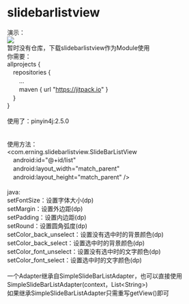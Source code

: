 # slidebarlistview
演示：<br/>
<image src="img/img.gif" /><br/>
暂时没有仓库，下载slidebarlistview作为Module使用<br/>
你需要：<br/>
allprojects {<br/>
　repositories {<br/>
　　...<br/>
　　maven { url "https://jitpack.io" }<br/>
　}<br/>
}<br/>
<br/>
使用了：pinyin4j:2.5.0<br/>
<br/>
<br/>
使用方法：<br/>
<com.erning.slidebarlistview.SlideBarListView<br/>
　android:id="@+id/list"<br/>
　android:layout_width="match_parent"<br/>
　android:layout_height="match_parent" /><br/>
 <br/>
java:<br/>
setFontSize：设置字体大小(dp)<br/>
setMargin：设置外边距(dp)<br/>
setPadding：设置内边距(dp)<br/>
setRound：设置圆角弧度(dp)<br/>
setColor_back_unselect：设置没有选中时的背景颜色(dp)<br/>
setColor_back_select：设置选中时的背景颜色(dp)<br/>
setColor_font_unselect：设置没有选中时的文字颜色(dp)<br/>
setColor_font_select：设置选中时的文字颜色(dp)<br/>
<br/>
一个Adapter继承自SimpleSlideBarListAdapter，也可以直接使用SimpleSlideBarListAdapter(context，List\<String>)<br/>
如果继承SimpleSlideBarListAdapter只需重写getView()即可<br/>
